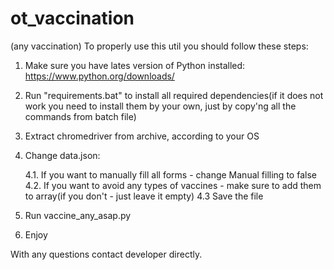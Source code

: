 # ot_vaccination
(any vaccination)
To properly use this util you should follow these steps:

1. Make sure you have lates version of Python installed: https://www.python.org/downloads/
2. Run "requirements.bat" to install all required dependencies(if it does not work you need to install them by your own, just by copy'ng all the commands from batch file)
3. Extract chromedriver from archive, according to your OS
4. Change data.json:

	4.1. If you want to manually fill all forms - change Manual filling to false
	4.2. If you want to avoid any types of vaccines - make sure to add them to array(if you don't - just leave it empty)
	4.3 Save the file
5. Run vaccine_any_asap.py
6. Enjoy


With any questions contact developer directly.

